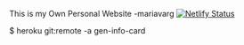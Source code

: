 This is my Own Personal Website -mariavarg
[![Netlify Status](https://api.netlify.com/api/v1/badges/f293ece9-f1e1-405c-a91b-ba1146748b65/deploy-status)](https://app.netlify.com/sites/mariav-art/deploys)


$ heroku git:remote -a gen-info-card
